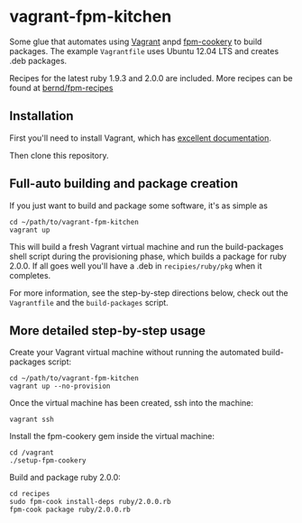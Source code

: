 # vagrant-fpm-kitchen

Some glue that automates using [Vagrant](http://www.vagrantup.com) anpd
[fpm-cookery](https://github.com/bernd/fpm-cookery) to build packages. The
example `Vagrantfile` uses Ubuntu 12.04 LTS and creates .deb packages.

Recipes for the latest ruby 1.9.3 and 2.0.0 are included. More recipes can be
found at [bernd/fpm-recipes](https://github.com/bernd/fpm-recipes)

## Installation

First you'll need to install Vagrant, which has [excellent
documentation](http://docs.vagrantup.com/v2/installation/index.html).

Then clone this repository.

## Full-auto building and package creation

If you just want to build and package some software, it's as simple as

    cd ~/path/to/vagrant-fpm-kitchen
    vagrant up

This will build a fresh Vagrant virtual machine and run the build-packages shell
script during the provisioning phase, which builds a package for ruby 2.0.0. If
all goes well you'll have a .deb in `recipies/ruby/pkg` when it completes.

For more information, see the step-by-step directions below, check out the
`Vagrantfile` and the `build-packages` script.

## More detailed step-by-step usage

Create your Vagrant virtual machine without running the automated build-packages
script:

    cd ~/path/to/vagrant-fpm-kitchen
    vagrant up --no-provision

Once the virtual machine has been created, ssh into the machine:

    vagrant ssh

Install the fpm-cookery gem inside the virtual machine:

    cd /vagrant
    ./setup-fpm-cookery

Build and package ruby 2.0.0:

    cd recipes
    sudo fpm-cook install-deps ruby/2.0.0.rb
    fpm-cook package ruby/2.0.0.rb

